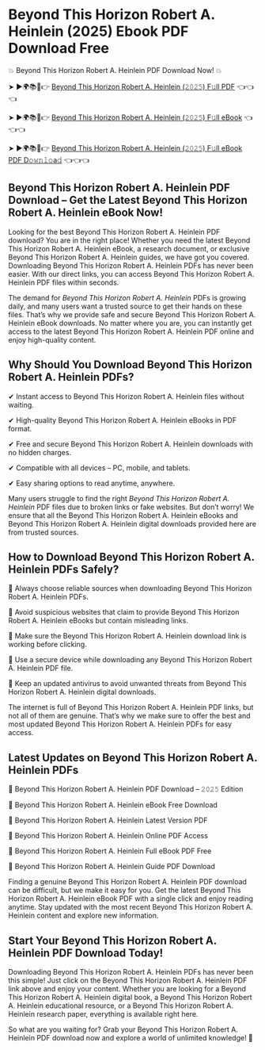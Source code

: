 # Beyond This Horizon Robert A. Heinlein (2025) Ebook PDF Download Free

💥 Beyond This Horizon Robert A. Heinlein PDF Download Now! 💥

➤ ►🌍📚📱👉 [Beyond This Horizon Robert A. Heinlein (𝟸𝟶𝟸𝟻) F𝚞ll PDF](https://getpdf.xyz/beyond-this-horizon-robert-a.-heinlein) 👈👈👈


➤ ►🌍📚📱👉 [Beyond This Horizon Robert A. Heinlein (𝟸𝟶𝟸𝟻) F𝚞ll eBook](https://getpdf.xyz/beyond-this-horizon-robert-a.-heinlein) 👈👈👈


➤ ►🌍📚📱👉 [Beyond This Horizon Robert A. Heinlein (𝟸𝟶𝟸𝟻) F𝚞ll eBook PDF D𝚘𝚠𝚗𝚕𝚘a𝚍](https://getpdf.xyz/beyond-this-horizon-robert-a.-heinlein) 👈👈👈


## Beyond This Horizon Robert A. Heinlein PDF Download – Get the Latest Beyond This Horizon Robert A. Heinlein eBook Now!

Looking for the best Beyond This Horizon Robert A. Heinlein PDF download? You are in the right place! Whether you need the latest Beyond This Horizon Robert A. Heinlein eBook, a research document, or exclusive Beyond This Horizon Robert A. Heinlein guides, we have got you covered. Downloading Beyond This Horizon Robert A. Heinlein PDFs has never been easier. With our direct links, you can access Beyond This Horizon Robert A. Heinlein PDF files within seconds.

The demand for *Beyond This Horizon Robert A. Heinlein* PDFs is growing daily, and many users want a trusted source to get their hands on these files. That’s why we provide safe and secure Beyond This Horizon Robert A. Heinlein eBook downloads. No matter where you are, you can instantly get access to the latest Beyond This Horizon Robert A. Heinlein PDF online and enjoy high-quality content.

## Why Should You Download Beyond This Horizon Robert A. Heinlein PDFs?

✔ Instant access to Beyond This Horizon Robert A. Heinlein files without waiting.

✔ High-quality Beyond This Horizon Robert A. Heinlein eBooks in PDF format.

✔ Free and secure Beyond This Horizon Robert A. Heinlein downloads with no hidden charges.

✔ Compatible with all devices – PC, mobile, and tablets.

✔ Easy sharing options to read anytime, anywhere.

Many users struggle to find the right *Beyond This Horizon Robert A. Heinlein* PDF files due to broken links or fake websites. But don’t worry! We ensure that all the Beyond This Horizon Robert A. Heinlein eBooks and Beyond This Horizon Robert A. Heinlein digital downloads provided here are from trusted sources.

## How to Download Beyond This Horizon Robert A. Heinlein PDFs Safely?

📌 Always choose reliable sources when downloading Beyond This Horizon Robert A. Heinlein PDFs.

📌 Avoid suspicious websites that claim to provide Beyond This Horizon Robert A. Heinlein eBooks but contain misleading links.

📌 Make sure the Beyond This Horizon Robert A. Heinlein download link is working before clicking.

📌 Use a secure device while downloading any Beyond This Horizon Robert A. Heinlein PDF file.

📌 Keep an updated antivirus to avoid unwanted threats from Beyond This Horizon Robert A. Heinlein digital downloads.

The internet is full of Beyond This Horizon Robert A. Heinlein PDF links, but not all of them are genuine. That’s why we make sure to offer the best and most updated Beyond This Horizon Robert A. Heinlein PDFs for easy access.

## Latest Updates on Beyond This Horizon Robert A. Heinlein PDFs

🔹 Beyond This Horizon Robert A. Heinlein PDF Download – 𝟸𝟶𝟸𝟻 Edition

🔹 Beyond This Horizon Robert A. Heinlein eBook Free Download

🔹 Beyond This Horizon Robert A. Heinlein Latest Version PDF

🔹 Beyond This Horizon Robert A. Heinlein Online PDF Access

🔹 Beyond This Horizon Robert A. Heinlein Full eBook PDF Free

🔹 Beyond This Horizon Robert A. Heinlein Guide PDF Download

Finding a genuine Beyond This Horizon Robert A. Heinlein PDF download can be difficult, but we make it easy for you. Get the latest Beyond This Horizon Robert A. Heinlein eBook PDF with a single click and enjoy reading anytime. Stay updated with the most recent Beyond This Horizon Robert A. Heinlein content and explore new information.

## Start Your Beyond This Horizon Robert A. Heinlein PDF Download Today!

Downloading Beyond This Horizon Robert A. Heinlein PDFs has never been this simple! Just click on the Beyond This Horizon Robert A. Heinlein PDF link above and enjoy your content. Whether you are looking for a Beyond This Horizon Robert A. Heinlein digital book, a Beyond This Horizon Robert A. Heinlein educational resource, or a Beyond This Horizon Robert A. Heinlein research paper, everything is available right here.

So what are you waiting for? Grab your Beyond This Horizon Robert A. Heinlein PDF download now and explore a world of unlimited knowledge! 🚀